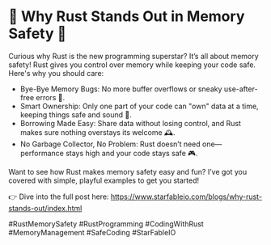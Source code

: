 # 🚀 Why Rust Stands Out in Memory Safety 🦀

Curious why Rust is the new programming superstar? It’s all about memory safety! Rust gives you control over memory while keeping your code safe. Here's why you should care:

- Bye-Bye Memory Bugs: No more buffer overflows or sneaky use-after-free errors 🐛.
- Smart Ownership: Only one part of your code can "own" data at a time, keeping things safe and sound 🔑.
- Borrowing Made Easy: Share data without losing control, and Rust makes sure nothing overstays its welcome 🕰️.
- No Garbage Collector, No Problem: Rust doesn’t need one—performance stays high and your code stays safe 🎮.

Want to see how Rust makes memory safety easy and fun? I’ve got you covered with simple, playful examples to get you started!

👉 Dive into the full post here: https://www.starfableio.com/blogs/why-rust-stands-out/index.html

#RustMemorySafety #RustProgramming #CodingWithRust #MemoryManagement #SafeCoding #StarFableIO
